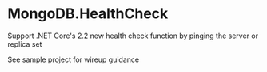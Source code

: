 # MongoDB.HealthCheck
Support .NET Core's 2.2 new health check function by pinging the server or replica set

See sample project for wireup guidance

